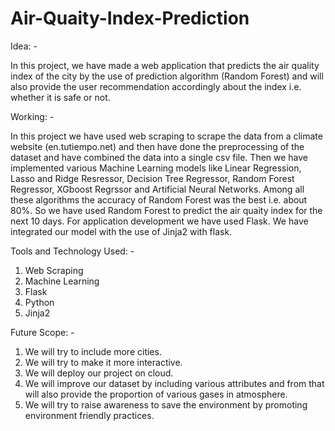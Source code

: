 # Air-Quaity-Index-Prediction
Idea: -

In this project, we have made a web application that predicts the air quality index of the city by the use of prediction algorithm (Random Forest) and will also provide the user recommendation accordingly about the index i.e. whether it is safe or not.

Working: -

In this project we have used web scraping to scrape the data from a climate website (en.tutiempo.net) and then have done the preprocessing of the dataset and have combined the data into a single csv file. Then we have implemented various Machine Learning models like Linear Regression, Lasso and Ridge Resressor, Decision Tree Regressor, Random Forest Regressor, XGboost Regrssor and Artificial Neural Networks. Among all these algorithms the accuracy of Random Forest was the best i.e. about 80%. So we have used Random Forest to predict the air quaity index for the next 10 days. For application development we have used Flask. We have integrated our model with the use of Jinja2 with flask.

Tools and Technology Used: -

1. Web Scraping
2. Machine Learning
3. Flask
4. Python
5. Jinja2

Future Scope: -
1. We will try to include more cities.
2. We will try to make it more interactive.
3. We will deploy our project on cloud.</li>
4. We will improve our dataset by including various attributes and from that will also provide the proportion of various gases in atmosphere.
5. We will try to raise awareness to save the environment by promoting environment friendly practices.
